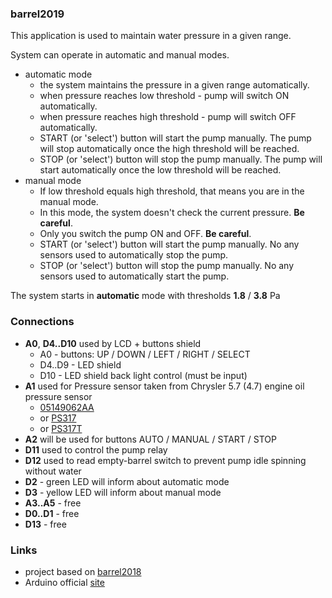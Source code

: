 ### barrel2019
This application is used to maintain water pressure in a given range.  

System can operate in automatic and manual modes.

- automatic mode
    - the system maintains the pressure in a given range automatically.
    - when pressure reaches low threshold - pump will switch ON automatically.
    - when pressure reaches high threshold - pump will switch OFF automatically.
    - START (or 'select') button will start the pump manually. The pump will stop automatically once the high threshold will be reached.
    - STOP (or 'select') button will stop the pump manually. The pump will start automatically once the low threshold will be reached.
- manual mode
    - If low threshold equals high threshold, that means you are in the manual mode.
    - In this mode, the system doesn't check the current pressure. **Be careful**.
    - Only you switch the pump ON and OFF. **Be careful**.
    - START (or 'select') button will start the pump manually. No any sensors used to automatically stop the pump. 
    - STOP (or 'select') button will stop the pump manually. No any sensors used to automatically start the pump.

The system starts in **automatic** mode with thresholds **1.8** / **3.8** Pa

### Connections
- **A0**, **D4..D10** used by LCD + buttons shield
    - A0 - buttons: UP / DOWN / LEFT / RIGHT / SELECT
    - D4..D9 - LED shield
    - D10 - LED shield back light control (must be input)
- **A1** used for Pressure sensor taken from Chrysler 5.7 (4.7) engine oil pressure sensor
    - [05149062AA](https://www.rockauto.com/en/parts/mopar,5149062AB,oil+filter+adapter,14022)
    - or [PS317](https://www.rockauto.com/en/partsearch/?partnum=PS317)
    - or [PS317T](https://www.rockauto.com/en/partsearch/?partnum=PS317T)
- **A2** will be used for buttons AUTO / MANUAL / START / STOP
- **D11** used to control the pump relay
- **D12** used to read empty-barrel switch to prevent pump idle spinning without water
- **D2** - green LED will inform about automatic mode 
- **D3** - yellow LED will inform about manual mode 
- **A3..A5** - free
- **D0..D1** - free
- **D13** - free

### Links
- project based on [barrel2018](https://github.com/alexr007/barrel2018)
- Arduino official [site](https://www.arduino.cc/en/main/software)
